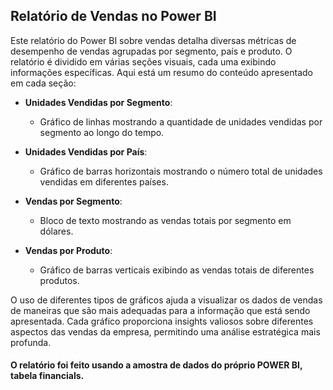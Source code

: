 ## Relatório de Vendas no Power BI

Este relatório do Power BI sobre vendas detalha diversas métricas de desempenho de vendas agrupadas por segmento, país e produto. O relatório é dividido em várias seções visuais, cada uma exibindo informações específicas. Aqui está um resumo do conteúdo apresentado em cada seção:

- **Unidades Vendidas por Segmento**:
  - Gráfico de linhas mostrando a quantidade de unidades vendidas por segmento ao longo do tempo.

- **Unidades Vendidas por País**:
  - Gráfico de barras horizontais mostrando o número total de unidades vendidas em diferentes países.

- **Vendas por Segmento**:
  - Bloco de texto mostrando as vendas totais por segmento em dólares.

- **Vendas por Produto**:
  - Gráfico de barras verticais exibindo as vendas totais de diferentes produtos.

O uso de diferentes tipos de gráficos ajuda a visualizar os dados de vendas de maneiras que são mais adequadas para a informação que está sendo apresentada. Cada gráfico proporciona insights valiosos sobre diferentes aspectos das vendas da empresa, permitindo uma análise estratégica mais profunda.

#### O relatório foi feito usando a amostra de dados do próprio POWER BI, tabela financials.
